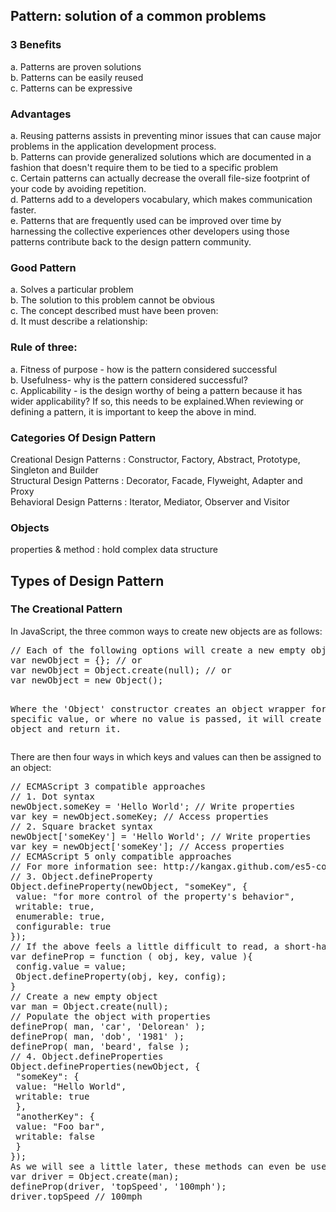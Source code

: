 ## Pattern: solution of a common problems

<h3>3 Benefits</h3>
a. Patterns are proven solutions<br>
b. Patterns can be easily reused<br>
c. Patterns can be expressive<br>

<h3>Advantages</h3>
a. Reusing patterns assists in preventing minor issues that can cause major problems in the application development process.<br>
b. Patterns can provide generalized solutions which are documented in a fashion that doesn't require them to be tied to a specific problem<br>
c. Certain patterns can actually decrease the overall file-size footprint of your code by avoiding repetition.<br>
d. Patterns add to a developers vocabulary, which makes communication faster.<br>
e. Patterns that are frequently used can be improved over time by harnessing the collective experiences other developers using those patterns contribute back to the design pattern community.

<h3>Good Pattern</h3>
a. Solves a particular problem<br>
b. The solution to this problem cannot be obvious<br>
c. The concept described must have been proven:<br>
d. It must describe a relationship:

<h3>Rule of three:</h3>
a. Fitness of purpose - how is the pattern considered successful<br>
b. Usefulness- why is the pattern considered successful?<br>
c. Applicability - is the design worthy of being a pattern because it has wider applicability? If so, this needs to be explained.When reviewing or defining a pattern, it is important to keep the above in mind.<br>

<h3>Categories Of Design Pattern</h3>
Creational Design Patterns :  Constructor, Factory, Abstract, Prototype, Singleton and Builder<br>
Structural Design Patterns : Decorator, Facade, Flyweight, Adapter and Proxy<br>
Behavioral Design Patterns : Iterator, Mediator, Observer and Visitor<br>

<h3>Objects</h3>
properties & method : hold complex data structure 

<h2>Types of Design Pattern</h2>
<h3>The Creational Pattern</h3>
In JavaScript, the three common ways to create new objects are as follows:<br>
<pre>
// Each of the following options will create a new empty object:
var newObject = {}; // or 
var newObject = Object.create(null); // or
var newObject = new Object();

Where the 'Object' constructor creates an object wrapper for a specific value, or where
no value is passed, it will create an empty object and return it.
</pre>

There are then four ways in which keys and values can then be assigned to an object:
<pre>
// ECMAScript 3 compatible approaches
// 1. Dot syntax
newObject.someKey = 'Hello World'; // Write properties
var key = newObject.someKey; // Access properties
// 2. Square bracket syntax
newObject['someKey'] = 'Hello World'; // Write properties
var key = newObject['someKey']; // Access properties
// ECMAScript 5 only compatible approaches
// For more information see: http://kangax.github.com/es5-compat-table/
// 3. Object.defineProperty 
Object.defineProperty(newObject, "someKey", {
 value: "for more control of the property's behavior",
 writable: true,
 enumerable: true,
 configurable: true
});
// If the above feels a little difficult to read, a short-hand could be written as follows:
var defineProp = function ( obj, key, value ){
 config.value = value;
 Object.defineProperty(obj, key, config);
}
// Create a new empty object
var man = Object.create(null);
// Populate the object with properties
defineProp( man, 'car', 'Delorean' );
defineProp( man, 'dob', '1981' );
defineProp( man, 'beard', false );
// 4. Object.defineProperties
Object.defineProperties(newObject, { 
 "someKey": { 
 value: "Hello World", 
 writable: true 
 }, 
 "anotherKey": { 
 value: "Foo bar", 
 writable: false 
 } 
});
As we will see a little later, these methods can even be used for inheritance, as follows:
var driver = Object.create(man);
defineProp(driver, 'topSpeed', '100mph');
driver.topSpeed // 100mph
</pre>

